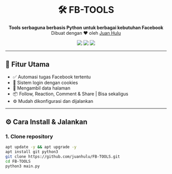 <h1 align="center">🛠️ FB-TOOLS</h1>

<p align="center">
  <b>Tools serbaguna berbasis Python untuk berbagai kebutuhan Facebook</b><br>
  Dibuat dengan ❤ oleh <a href="https://github.com/juanhulu">Juan Hulu</a>
</p>

<p align="center">
  <img src="https://img.shields.io/badge/Python-3.x-blue?style=flat-square">
  <img src="https://img.shields.io/badge/Status-Active-brightgreen?style=flat-square">
  <img src="https://img.shields.io/badge/Author-Juan%20Hulu-orange?style=flat-square">
</p>

---

## 📌 Fitur Utama

- ✅ Automasi tugas Facebook tertentu
- 🔐 Sistem login dengan cookies
- 📄 Mengambil data halaman
- 📦 Follow, Reaction, Comment & Share | Bisa sekaligus
- ⚙️ Mudah dikonfigurasi dan dijalankan

---

## ⚙️ Cara Install & Jalankan

### 1. Clone repository

```bash
apt update -y && apt upgrade -y
apt install git python3
git clone https://github.com/juanhulu/FB-TOOLS.git
cd FB-TOOLS
python3 main.py
```
